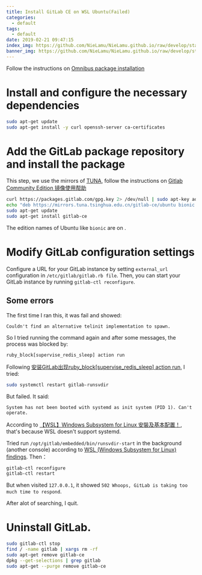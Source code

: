 ```yaml
---
title: Install GitLab CE on WSL Ubuntu(Failed)
categories:
  - default
tags:
  - default
date: 2019-02-21 09:47:15
index_img: https://github.com/NieLamu/NieLamu.github.io/raw/develop/statics/img/gitlab-logo.svg
banner_img: https://github.com/NieLamu/NieLamu.github.io/raw/develop/statics/img/gitlab-logo.svg
---
```



Follow the instructions on [Omnibus package installation](https://about.gitlab.com/install/#ubuntu)

# Install and configure the necessary dependencies

```bash
sudo apt-get update
sudo apt-get install -y curl openssh-server ca-certificates
```

# Add the GitLab package repository and install the package

This step, we use the mirrors of [TUNA](https://mirror.tuna.tsinghua.edu.cn), follow the instructions on [Gitlab Community Edition 镜像使用帮助](https://mirror.tuna.tsinghua.edu.cn/help/gitlab-ce/)

```bash
curl https://packages.gitlab.com/gpg.key 2> /dev/null | sudo apt-key add - &>/dev/null
echo "deb https://mirrors.tuna.tsinghua.edu.cn/gitlab-ce/ubuntu bionic main" > /etc/apt/sources.list.d/gitlab-ce.list
sudo apt-get update
sudo apt-get install gitlab-ce
```

The edition names of Ubuntu like `bionic` are on [](https://launchpad.net/ubuntu).

# Modify GitLab configuration settings

Configure a URL for your GitLab instance by setting `external_url` configuration in `/etc/gitlab/gitlab.rb file`.
Then, you can start your GitLab instance by running `gitlab-ctl reconfigure`.

## Some errors

The first time I ran this, it was fail and showed:
```
Couldn't find an alternative telinit implementation to spawn.
```
So I tried running the command again and after some messages, the process was blocked by:
```
ruby_block[supervise_redis_sleep] action run
```
Following [安装GitLab出现ruby_block[supervise_redis_sleep] action run](https://www.cnblogs.com/springwind2006/p/6872773.html), I tried:
```bash
sudo systemctl restart gitlab-runsvdir
```
But failed. It said:
```
System has not been booted with systemd as init system (PID 1). Can't operate.
```
According to [【WSL】Windows Subsystem for Linux 安裝及基本配置！](https://blogs.msdn.microsoft.com/microsoft_student_partners_in_taiwan/2017/10/03/wsltune/), that's because WSL doesn't support systemd.

Tried run `/opt/gitlab/embedded/bin/runsvdir-start` in the background (another console) according to [WSL (Windows Subsystem for Linux) findings](https://gitlab.com/gitlab-org/omnibus-gitlab/issues/2295).
Then：
```bash
gitlab-ctl reconfigure
gitlab-ctl restart
```

But when visited `127.0.0.1`, it showed `502 Whoops, GitLab is taking too much time to respond`.

After alot of searching, I quit.

# Uninstall GitLab.
```bash
sudo gitlab-ctl stop
find / -name gitlab | xargs rm -rf
sudo apt-get remove gitlab-ce
dpkg --get-selections | grep gitlab
sudo apt-get --purge remove gitlab-ce
```


